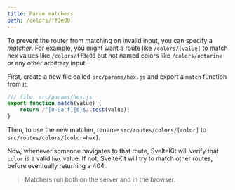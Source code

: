 ```yaml
---
title: Param matchers
path: /colors/ff3e00
---
```


To prevent the router from matching on invalid input, you can specify a _matcher_. For example, you might want a route like `/colors/[value]` to match hex values like `/colors/ff3e00` but not named colors like `/colors/octarine` or any other arbitrary input.

First, create a new file called `src/params/hex.js` and export a `match` function from it:

```js
/// file: src/params/hex.js
export function match(value) {
	return /^[0-9a-f]{6}$/.test(value);
}
```

Then, to use the new matcher, rename `src/routes/colors/[color]` to `src/routes/colors/[color=hex]`.

Now, whenever someone navigates to that route, SvelteKit will verify that `color` is a valid `hex` value. If not, SvelteKit will try to match other routes, before eventually returning a 404.

> Matchers run both on the server and in the browser.
